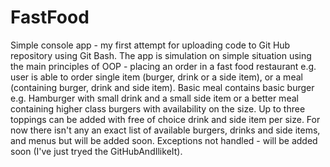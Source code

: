 # FastFood
Simple console app - my first attempt for uploading code to Git Hub repository using Git Bash.
The app is simulation on simple situation using the main principles of OOP - placing an order in a fast food restaurant e.g. user is able to order single item (burger, drink or a side item), or a meal (containing burger, drink and side item). Basic meal contains basic burger e.g. Hamburger with small drink and a small side item or a better meal containing higher class burgers with availability on the size. Up to three toppings can be added with free of choice drink and side item per size. 
For now there isn't any an exact list of available burgers, drinks and side items, and menus but will be added soon.
Exceptions not handled - will be added soon (I've just tryed the GitHubAndIlikeIt).
